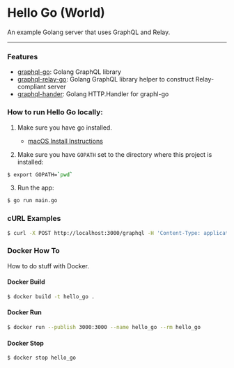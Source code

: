 # Hello Go (World)
An example Golang server that uses GraphQL and Relay.

<hr />

###  Features

- [graphql-go](https://github.com/graphql-go/graphql): Golang GraphQL library
- [graphql-relay-go](https://github.com/graphql-go/relay): Golang GraphQL library helper to construct Relay-compliant server
- [graphql-hander](https://github.com/graphql-go/hander): Golang HTTP.Handler for graphl-go

### How to run Hello Go locally:

1. Make sure you have go installed.
    - [macOS Install Instructions](https://golang.org/doc/install) 

2. Make sure you have `GOPATH` set to the directory where this project is installed:

```bash
$ export GOPATH=`pwd`
```

3. Run the app: 

```bash
$ go run main.go
```

### cURL Examples

```bash
$ curl -X POST http://localhost:3000/graphql -H 'Content-Type: application/graphql' -d 'query Root{ hello }'
```


### Docker How To

How to do stuff with Docker.

#### Docker Build

```bash
$ docker build -t hello_go .
```

#### Docker Run

```bash
$ docker run --publish 3000:3000 --name hello_go --rm hello_go
```

#### Docker Stop

```bash
$ docker stop hello_go
```
